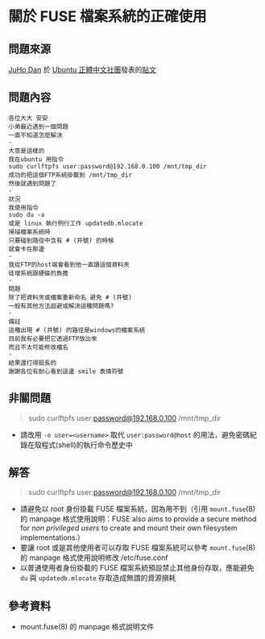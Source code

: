 # 關於 FUSE 檔案系統的正確使用
## 問題來源
[JuHo Dan](https://www.facebook.com/juho.dan) 於 [Ubuntu 正體中文社團](https://www.facebook.com/groups/ubuntu.zh.hant)發表的[貼文](https://www.facebook.com/groups/ubuntu.zh.hant/permalink/880120592043264/)

## 問題內容
`````
各位大大 安安
小弟最近遇到一個問題
一直不知道怎麼解決
-
大意是這樣的
我在ubuntu 用指令
sudo curlftpfs user:password@192.168.0.100 /mnt/tmp_dir
成功的把這個FTP系統掛載到 /mnt/tmp_dir
然後就遇到問題了
-
狀況
我使用指令
sudo du -a
或是 linux 執行例行工作 updatedb.mlocate
掃描檔案系統時
只要碰到路徑中含有 # (井號) 的時候
就會卡在那邊
-
我從FTP的host端會看到他一直讀這個資料夾
徒增系統跟硬碟的負擔
-
問題
除了把資料夾或檔案重新命名 避免 # (井號)
一般有其他方法迴避或解決這種問題嗎?
-
備註
這種出現 # (井號) 的路徑是windows的檔案系統
目前我有必要把它透過FTP放出來
而且不太可能修改檔名
-
結果還打得挺長的
謝謝各位有耐心看到這邊 smile 表情符號
`````

## 非關問題
> sudo curlftpfs user:password@192.168.0.100 /mnt/tmp_dir

* 請改用 `-o user=<username>` 取代 `user:password@host` 的用法，避免密碼紀錄在殼程式(shell)的執行命令歷史中

## 解答
> sudo curlftpfs user:password@192.168.0.100 /mnt/tmp_dir

* 請避免以 root 身份掛載 FUSE 檔案系統，因為用不到（引用 `mount.fuse`(8) 的 manpage 格式使用說明：FUSE also aims to provide a secure method for *non privileged users* to create and mount their own filesystem implementations.）
* 要讓 root 或是其他使用者可以存取 FUSE 檔案系統可以參考 `mount.fuse`(8) 的 manpage 格式使用說明修改 /etc/fuse.conf 
* 以普通使用者身份掛載的 FUSE 檔案系統預設禁止其他身份存取，應能避免 `du` 與 `updatedb.mlocate` 存取造成無謂的資源損耗

## 參考資料
* mount.fuse(8) 的 manpage 格式說明文件

